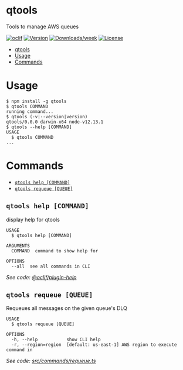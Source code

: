 # qtools

Tools to manage AWS queues

[![oclif](https://img.shields.io/badge/cli-oclif-brightgreen.svg)](https://oclif.io)
[![Version](https://img.shields.io/npm/v/qtools.svg)](https://npmjs.org/package/qtools)
[![Downloads/week](https://img.shields.io/npm/dw/qtools.svg)](https://npmjs.org/package/qtools)
[![License](https://img.shields.io/npm/l/qtools.svg)](https://github.com/theBenForce/qtools/blob/master/package.json)

<!-- toc -->
* [qtools](#qtools)
* [Usage](#usage)
* [Commands](#commands)
<!-- tocstop -->

# Usage

<!-- usage -->
```sh-session
$ npm install -g qtools
$ qtools COMMAND
running command...
$ qtools (-v|--version|version)
qtools/0.0.0 darwin-x64 node-v12.13.1
$ qtools --help [COMMAND]
USAGE
  $ qtools COMMAND
...
```
<!-- usagestop -->

# Commands

<!-- commands -->
* [`qtools help [COMMAND]`](#qtools-help-command)
* [`qtools requeue [QUEUE]`](#qtools-requeue-queue)

## `qtools help [COMMAND]`

display help for qtools

```
USAGE
  $ qtools help [COMMAND]

ARGUMENTS
  COMMAND  command to show help for

OPTIONS
  --all  see all commands in CLI
```

_See code: [@oclif/plugin-help](https://github.com/oclif/plugin-help/blob/v2.2.3/src/commands/help.ts)_

## `qtools requeue [QUEUE]`

Requeues all messages on the given queue's DLQ

```
USAGE
  $ qtools requeue [QUEUE]

OPTIONS
  -h, --help           show CLI help
  -r, --region=region  [default: us-east-1] AWS region to execute command in
```

_See code: [src/commands/requeue.ts](https://github.com/drg-adaptive/qtools/blob/v0.0.0/src/commands/requeue.ts)_
<!-- commandsstop -->
